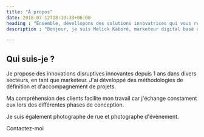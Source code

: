 ```yaml
---
title: "À propos"
date: 2018-07-12T18:19:33+06:00
heading : "Ensemble, dévellopons des solutions innovatrices qui vous ressemblent & correspondent à vos besoins."
description : "Bonjour, je suis Melick Kaboré, marketeur digital basé à Rouen."

---
```


## Qui suis-je ?

Je propose des innovations disruptives innovantes depuis 1 ans dans divers secteurs, en tant que marketeur. J'ai développé des méthodologies de définition et d'accompagnement de projets.

Ma compréhension des clients facilite mon travail car j'échange constament eux lors des différentes phases de conception.

Je suis également photographe de rue et photographe d'évènement.

Contactez-moi
